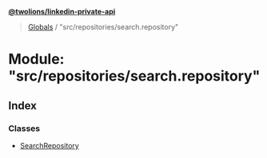 **[@twolions/linkedin-private-api](../README.md)**

> [Globals](../globals.md) / "src/repositories/search.repository"

# Module: "src/repositories/search.repository"

## Index

### Classes

* [SearchRepository](../classes/_src_repositories_search_repository_.searchrepository.md)
